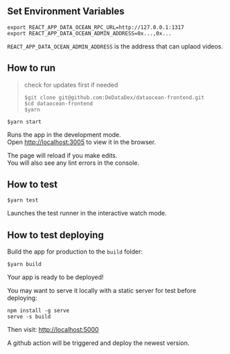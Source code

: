 ## Set Environment Variables

```
export REACT_APP_DATA_OCEAN_RPC_URL=http://127.0.0.1:1317
export REACT_APP_DATA_OCEAN_ADMIN_ADDRESS=0x...,0x...

```

`REACT_APP_DATA_OCEAN_ADMIN_ADDRESS` is the address that can uplaod videos.

## How to run

> check for updates first if needed
>
> `$git clone git@github.com:DeDataDex/dataocean-frontend.git`\
> `$cd dataocean-frontend`\
> `$yarn`

`$yarn start`

Runs the app in the development mode.\
Open [http://localhost:3005](http://localhost:3005) to view it in the browser.

The page will reload if you make edits.\
You will also see any lint errors in the console.

## How to test

`$yarn test`

Launches the test runner in the interactive watch mode.

## How to test deploying

Build the app for production to the `build` folder:

`$yarn build`

Your app is ready to be deployed!

You may want to serve it locally with a static server for test before deploying:

```
npm install -g serve
serve -s build
```

Then visit: [http://localhost:5000](http://localhost:5000)

A github action will be triggered and deploy the newest version.
